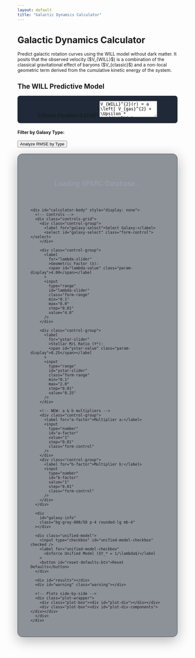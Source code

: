 ```yaml
---
layout: default
title: "Galactic Dynamics Calculator"
---
```


<div class="markdown-content py-8">
  <h1 class="text-4xl font-extrabold tracking-tight">
    Galactic Dynamics Calculator
  </h1>

  <p class="mt-4 text-lg text-gray-400">
    Predict galactic rotation curves using the WILL model without dark
    matter. It posits that the observed velocity ($V_{WILL}$) is a
    combination of the classical gravitational effect of baryons
    ($V_{classic}$) and a non-local geometric term derived from the
    cumulative kinetic energy of the system.
  </p>

  <!-- ============= 1. EDITABLE EQUATION ============= -->
  <h2 class="text-3xl font-bold mt-10">The WILL Predictive Model</h2>
  <div class="formula-box">
    <label
      for="equation-input"
      class="block mb-2 text-gray-300"
      >Editable Equation (LaTeX):</label
    >
    <textarea
      id="equation-input"
      rows="3"
      class="w-full p-2 bg-gray-700 text-white rounded border border-gray-600"
    >
V_{WILL}^{2}(r) = a \left[ V_{gas}^{2} + \Upsilon_* (V_{disk}^{2} + V_{bulge}^{2}) \right] + \frac{b \lambda}{r} \int_{0}^{r} \left[ V_{gas}^{2} + \Upsilon_* (V_{disk}^{2} + V_{bulge}^{2}) \right] dr
    </textarea>
    <div id="equation-preview" class="mt-4"></div>
  </div>

  <!-- ============= 2. GALAXY-TYPE FILTER UI ============= -->
  <div id="type-filter" class="bg-gray-800/50 p-4 rounded-lg mb-4">
    <h4 class="text-lg font-bold text-gray-200 mb-2">
      Filter by Galaxy Type:
    </h4>
    <div id="type-checkboxes" class="flex flex-wrap gap-4 text-gray-300"></div>
    <button
      id="analyze-types-btn"
      class="mt-4 px-4 py-2 bg-blue-600 text-white rounded"
    >
      Analyze RMSE by Type
    </button>
  </div>

  <div
    id="type-plot"
    class="bg-gray-800/50 p-4 rounded-lg mb-4"
    style="display: none"
  >
    <div id="rmse-histogram"></div>
  </div>

  <!-- ============= 3. MAIN CALCULATOR ============= -->
  <div class="calculator-container bg-gray-800/50 p-6 rounded-lg">
    <div id="loader">Loading SPARC Database...</div>

    <div id="calculator-body" style="display: none">
      <!-- Controls -->
      <div class="controls-grid">
        <div class="control-group">
          <label for="galaxy-select">Select Galaxy:</label>
          <select id="galaxy-select" class="form-control"></select>
        </div>

        <div class="control-group">
          <label
            for="lambda-slider"
            >Geometric Factor (λ):
            <span id="lambda-value" class="param-display">4.00</span></label
          >
          <input
            type="range"
            id="lambda-slider"
            class="form-range"
            min="0.1"
            max="8.0"
            step="0.01"
            value="4.0"
          />
        </div>

        <div class="control-group">
          <label
            for="ystar-slider"
            >Stellar M/L Ratio (Y*):
            <span id="ystar-value" class="param-display">0.25</span></label
          >
          <input
            type="range"
            id="ystar-slider"
            class="form-range"
            min="0.1"
            max="2.0"
            step="0.01"
            value="0.25"
          />
        </div>

        <!-- NEW: a & b multipliers -->
        <div class="control-group">
          <label for="a-factor">Multiplier a:</label>
          <input
            type="number"
            id="a-factor"
            value="1"
            step="0.01"
            class="form-control"
          />
        </div>
        <div class="control-group">
          <label for="b-factor">Multiplier b:</label>
          <input
            type="number"
            id="b-factor"
            value="1"
            step="0.01"
            class="form-control"
          />
        </div>
      </div>

      <div
        id="galaxy-info"
        class="bg-gray-800/50 p-4 rounded-lg mb-4"
      ></div>

      <div class="unified-model">
        <input type="checkbox" id="unified-model-checkbox" checked />
        <label for="unified-model-checkbox"
          >Enforce Unified Model ($Y_* = 1/\lambda$)</label
        >
        <button id="reset-defaults-btn">Reset Defaults</button>
      </div>

      <div id="results"></div>
      <div id="warning" class="warning"></div>

      <!-- Plots side-by-side -->
      <div class="plot-wrapper">
        <div class="plot-box"><div id="plot-div"></div></div>
        <div class="plot-box"><div id="plot-div-components"></div></div>
      </div>
    </div>
  </div>
</div>

<!-- ============= 4. EXTERNAL LIBS ============= -->
<script src="https://cdn.tailwindcss.com"></script>
<script
  type="text/javascript"
  id="MathJax-script"
  async
  src="https://cdn.jsdelivr.net/npm/mathjax@3/es5/tex-mml-chtml.js"
></script>
<script src="https://cdn.plot.ly/plotly-2.32.0.min.js"></script>

<!-- ============= 5. STYLES ============= -->
<style>
  .formula-box {
    background-color: #1f2937;
    padding: 1em;
    border-radius: 8px;
    overflow-x: auto;
    margin: 1rem 0;
    text-align: center;
    font-size: 1.1em;
  }

  .calculator-container {
    background-color: rgba(31, 41, 55, 0.5);
    border-radius: 15px;
    padding: 30px 40px;
    margin: 20px auto;
    box-shadow: 0 10px 40px rgba(0, 0, 0, 0.3);
    border: 1px solid #374151;
    max-width: 1000px;
  }

  .controls-grid {
    display: grid;
    grid-template-columns: repeat(auto-fit, minmax(280px, 1fr));
    gap: 25px;
    margin-bottom: 20px;
  }

  .control-group {
    display: flex;
    flex-direction: column;
  }

  .control-group label {
    margin-bottom: 10px;
    font-weight: 600;
    color: #d1d5db;
  }

  .form-control,
  .form-range {
    width: 100%;
    padding: 10px;
    border-radius: 5px;
    border: 1px solid #4b5563;
    background-color: #374151;
    color: #d1d5db;
    box-sizing: border-box;
  }

  .param-display {
    font-weight: bold;
    color: #67e8f9;
  }

  .unified-model {
    display: flex;
    align-items: center;
    justify-content: center;
    gap: 10px;
    padding: 12px;
    background-color: #1e3a8a;
    border: 1px solid #3b82f6;
    border-radius: 5px;
    margin-bottom: 20px;
  }

  #results {
    text-align: center;
    font-size: 1.25em;
    font-weight: bold;
    margin: 20px 0 25px;
    color: #d1d5db;
    padding: 15px;
    background-color: #374151;
    border-radius: 8px;
  }

  #warning {
    text-align: center;
    color: #f87171;
    font-weight: bold;
    margin-top: 10px;
  }

  /* New plot layout */
  .plot-wrapper {
    display: flex;
    flex-wrap: wrap;
    gap: 20px;
    margin-top: 25px;
    padding-top: 25px;
    border-top: 1px solid #4b5563;
    justify-content: center;
  }

  .plot-box {
    flex: 1 1 45%;
    min-width: 350px;
    max-width: 600px;
    height: 500px;
    border-radius: 8px;
    background-color: #1f2937;
    position: relative;
  }

  #loader {
    text-align: center;
    font-size: 1.5em;
    padding: 50px;
    color: #9ca3af;
  }
</style>

<!-- ============= 6. SCRIPT ============= -->
<script>
  /* ---------- CONFIG ---------- */
  const URL_TABLE1 =
    "https://raw.githubusercontent.com/AntonRize/WILL/main/SPARC%20DATA/table1.dat";
  const URL_TABLE2 =
    "https://raw.githubusercontent.com/AntonRize/WILL/main/SPARC%20DATA/table2.dat";

  /* ---------- GLOBALS ---------- */
  let galaxyData = {};
  let galaxyMeta = {};

  const defaultValues = { lambda: 4.0, yStar: 0.25 };
  const hubbleTypes = [
    "S0",
    "Sa",
    "Sab",
    "Sb",
    "Sbc",
    "Sc",
    "Scd",
    "Sd",
    "Sdm",
    "Sm",
    "Im",
    "BCD",
  ];
  const distMethods = {
    1: "Hubble Flow",
    2: "Tip of the Red Giant Branch",
    3: "Cepheids",
    4: "Ursa Major Cluster",
    5: "Supernova",
  };

  /* ---------- DOM ---------- */
  const loader = document.getElementById("loader");
  const calculatorBody = document.getElementById("calculator-body");
  const galaxySelect = document.getElementById("galaxy-select");
  const lambdaSlider = document.getElementById("lambda-slider");
  const ystarSlider = document.getElementById("ystar-slider");
  const lambdaValueSpan = document.getElementById("lambda-value");
  const ystarValueSpan = document.getElementById("ystar-value");
  const unifiedCheckbox = document.getElementById("unified-model-checkbox");
  const resultsDiv = document.getElementById("results");
  const warningDiv = document.getElementById("warning");
  const plotDiv = document.getElementById("plot-div");
  const plotDivComponents = document.getElementById("plot-div-components");
  const galaxyInfoDiv = document.getElementById("galaxy-info");
  const resetBtn = document.getElementById("reset-defaults-btn");

  /* ---------- LOAD DATA ---------- */
  async function loadData() {
    try {
      const [t1Res, t2Res] = await Promise.all([
        fetch(URL_TABLE1),
        fetch(URL_TABLE2),
      ]);
      if (!t1Res.ok || !t2Res.ok)
        throw new Error("Failed to fetch SPARC tables.");

      const t1Text = await t1Res.text();
      const t2Text = await t2Res.text();

      /* Parse table1.dat (metadata) */
      t1Text
        .trim()
        .split("\n")
        .forEach((line) => {
          if (line.startsWith("#")) return;
          const name = line.substring(0, 11).trim();
          const rest = line.substring(11).trim().split(/\s+/);
          if (rest.length < 18) return;
          galaxyMeta[name] = {
            Name: name,
            Type: +rest[0],
            Dist: +rest[1],
            Dist_err: +rest[2],
            f_Dist: +rest[3],
            Inc: +rest[4],
            Inc_err: +rest[5],
            L36: +rest[6],
            L36_err: +rest[7],
            Reff: +rest[8],
            SBeff: +rest[9],
            Rdisk: +rest[10],
            SBdisk: +rest[11],
            MHI: +rest[12],
            RHI: +rest[13],
            Vflat: +rest[14],
            Vflat_err: +rest[15],
            Qual: +rest[16],
            Ref: rest[17],
          };
        });

      /* Parse table2.dat (rotation-curve data) */
      t2Text
        .trim()
        .split("\n")
        .forEach((line) => {
          if (line.startsWith("#")) return;
          const p = line.trim().split(/\s+/);
          if (p.length < 8) return;
          const row = {
            Name: p[0],
            Dist: +p[1],
            Rad: +p[2],
            Vobs: +p[3],
            Vobs_err: +p[4],
            Vgas: +p[5],
            Vdisk: +p[6],
            Vbul: +p[7],
          };
          (galaxyData[row.Name] ||= []).push(row);
        });

      /* Populate selector */
      Object.keys(galaxyData)
        .sort()
        .forEach((name) => {
          if (galaxyData[name].length < 3) return;
          const opt = document.createElement("option");
          opt.value = name;
          opt.textContent = name;
          galaxySelect.appendChild(opt);
        });

      loader.style.display = "none";
      calculatorBody.style.display = "block";
      galaxySelect.selectedIndex = 0;
      updateGalaxyInfo();
      updateAll();
    } catch (err) {
      loader.textContent = "Error loading data.";
      console.error(err);
    }
  }

  /* ---------- PHYSICS ---------- */
  function calculateWillVelocity(galaxyName, lambda, yStar) {
    const a = parseFloat(document.getElementById("a-factor").value) || 1;
    const b = parseFloat(document.getElementById("b-factor").value) || 1;

    const data = galaxyData[galaxyName].sort((x, y) => x.Rad - y.Rad);
    const rad = data.map((d) => d.Rad);

    const v_gas = data.map((d) => d.Vgas);
    const v_disk_scaled = data.map((d) =>
      Math.sqrt(yStar) * Math.abs(d.Vdisk)
    );
    const v_bulge_scaled = data.map((d) =>
      Math.sqrt(yStar) * Math.abs(d.Vbul)
    );

    const v_bary_sq = data.map(
      (d) => d.Vgas ** 2 + yStar * (d.Vdisk ** 2 + d.Vbul ** 2)
    );

    /* Trapezoidal integral of v_bary_sq */
    const integral = [0];
    for (let i = 1; i < rad.length; i++) {
      const dx = rad[i] - rad[i - 1];
      const dyAvg = (v_bary_sq[i] + v_bary_sq[i - 1]) / 2;
      integral.push(integral[i - 1] + dyAvg * dx);
    }

    const geom_term = integral.map((val, i) =>
      rad[i] > 0 ? (b * lambda * val) / rad[i] : 0
    );

    const v_will_sq = v_bary_sq.map((val, i) => a * val + geom_term[i]);
    const v_will = v_will_sq.map((v) => Math.sqrt(Math.max(0, v)));
    const v_bary = v_bary_sq.map((v) => Math.sqrt(Math.max(0, v)));

    return {
      rad,
      v_bary,
      v_will,
      components: { v_gas, v_disk_scaled, v_bulge_scaled },
    };
  }

  function calculateRMSE(obs, pred) {
    return Math.sqrt(
      obs.reduce((s, v, i) => s + (v - pred[i]) ** 2, 0) / obs.length
    );
  }

  /* ---------- UPDATE UI & PLOTS ---------- */
  function updateAll() {
    const name = galaxySelect.value;
    if (!name) return;

    let lambda = +lambdaSlider.value;
    let yStar = +ystarSlider.value;
    if (unifiedCheckbox.checked && lambda > 0) {
      yStar = 1 / lambda;
      ystarSlider.value = yStar;
    }

    lambdaValueSpan.textContent = lambda.toFixed(2);
    ystarValueSpan.textContent = yStar.toFixed(2);

    const obsData = galaxyData[name];
    const obs_rad = obsData.map((d) => d.Rad);
    const obs_v = obsData.map((d) => d.Vobs);

    const { rad, v_bary, v_will, components } = calculateWillVelocity(
      name,
      lambda,
      yStar
    );
    const rmse = calculateRMSE(obs_v, v_will);
    resultsDiv.textContent = `Model RMSE: ${rmse.toFixed(2)} km/s`;

    const plotLayout = {
      xaxis: {
        title: ".",
        color: "#d1d5db",
        gridcolor: "#4b5563",
      },
      yaxis: {
        title: "Velocity (km/s)",
        color: "#d1d5db",
        gridcolor: "#4b5563",
        range: [0, Math.max(...obs_v, ...v_will) * 1.1],
      },
      legend: {
        orientation: "h",
        bgcolor: "rgba(31,41,55,0.9)",
        font: { color: "#d1d5db" },
      },
      margin: { l: 60, r: 30, b: 50, t: 60 },
      paper_bgcolor: "transparent",
      plot_bgcolor: "#1f2937",
      font: { color: "#d1d5db" },
    };

    Plotly.react(
      plotDiv,
      [
        {
          x: obs_rad,
          y: obs_v,
          mode: "markers",
          name: "Observed",
          marker: { color: "#d1d5db", size: 8 },
        },
        {
          x: rad,
          y: v_bary,
          mode: "lines",
          name: "Classical Baryonic",
          line: { color: "#9ca3af", dash: "dash" },
        },
        {
          x: rad,
          y: v_will,
          mode: "lines",
          name: "Predicted (WILL)",
          line: { color: "#67e8f9", width: 4 },
        },
      ],
      { ...plotLayout, title: `Rotation Curve for ${name}` }
    );

    Plotly.react(
      plotDivComponents,
      [
        {
          x: obs_rad,
          y: obs_v,
          mode: "markers",
          name: "Observed",
          marker: { color: "#9ca3af", size: 6, symbol: "circle-open" },
        },
        {
          x: rad,
          y: components.v_gas,
          mode: "lines",
          name: "Gas",
          line: { color: "#10b981" },
        },
        {
          x: rad,
          y: components.v_disk_scaled,
          mode: "lines",
          name: "Disk × Y*",
          line: { color: "#3b82f6" },
        },
        {
          x: rad,
          y: components.v_bulge_scaled,
          mode: "lines",
          name: "Bulge × Y*",
          line: { color: "#f59e0b" },
        },
      ],
      { ...plotLayout, title: `Baryonic Components for ${name}` }
    );
  }

  function updateGalaxyInfo() {
    const meta = galaxyMeta[galaxySelect.value];
    if (!meta) return (galaxyInfoDiv.textContent = "");
    galaxyInfoDiv.innerHTML = `
      <p><strong>Hubble Type:</strong> ${meta.Type} (${
      hubbleTypes[meta.Type] || "?"
    })</p>
      <p><strong>Distance:</strong> ${meta.Dist.toFixed(
        2
      )} ± ${meta.Dist_err.toFixed(2)} Mpc (${
      distMethods[meta.f_Dist] || "?"
    })</p>
      <p><strong>Inclination:</strong> ${meta.Inc.toFixed(
        1
      )}° ± ${meta.Inc_err.toFixed(1)}°</p>
      <p><strong>Total Luminosity:</strong> ${meta.L36.toFixed(3)} ± ${meta.L36_err.toFixed(
      3
    )} G&nbsp;L☉</p>
      <p><strong>V_flat:</strong> ${meta.Vflat.toFixed(
        1
      )} ± ${meta.Vflat_err.toFixed(1)} km/s</p>
      <p><strong>RC Quality:</strong> ${meta.Qual}</p>
    `;
  }

  /* ---------- GALAXY-TYPE HISTOGRAM ---------- */
  function initGalaxyTypeCheckboxes() {
    const container = document.getElementById("type-checkboxes");
    hubbleTypes.forEach((type, idx) => {
      const label = document.createElement("label");
      label.innerHTML = `<input type="checkbox" value="${idx}" checked /> ${type}`;
      label.className = "flex items-center space-x-1";
      container.appendChild(label);
    });
  }

 /* -------------------------------------------------
 * 1.  Analyze RMSE for selected types (robust)
 * -------------------------------------------------*/
function analyzeSelectedTypes (evt) {
  console.log('[Analyze RMSE] button clicked');           // DEBUG
  
  // Gather checked boxes
  const selectedIDs = Array.from(
      document.querySelectorAll('#type-checkboxes input:checked')
    ).map(cb => +cb.value);

  if (!selectedIDs.length) {
    alert('Select at least one galaxy type first.');
    return;
  }

  const selectedNames = selectedIDs.map(id => hubbleTypes[id]);
  const rmseValues = [];

  // Current λ and Y* sliders
  const λ      = +lambdaSlider.value || 4;
  let   yStar  = +ystarSlider.value  || 0.25;
  if (unifiedCheckbox.checked && λ > 0) yStar = 1/λ;

  // Loop galaxies
  for (const name in galaxyData) {
    const meta = galaxyMeta[name];
    if (!meta || !selectedIDs.includes(meta.Type)) continue;

    const obs  = galaxyData[name].map(d => d.Vobs);
    const pred = calculateWillVelocity(name, λ, yStar).v_will;

    if (obs.length === pred.length) {
      rmseValues.push( calculateRMSE(obs, pred) );
    }
  }

  if (!rmseValues.length) {
    alert('No galaxies matched the selected types.');
    return;
  }
  plotRMSEHistogram(rmseValues, selectedNames);
}

/* -------------------------------------------------
 * 2.  Draw the histogram + headline annotation
 * -------------------------------------------------*/
function plotRMSEHistogram(rmseArr, typeNames = []) {
  // basic stats
  const N    = rmseArr.length;
  const mean = rmseArr.reduce((s,v) => s+v, 0) / N;

  const layout = {
    title : '.',
    xaxis : { title:'RMSE (km/s)', color:'#d1d5db', gridcolor:'#4b5563' },
    yaxis : { title:'Number of Galaxies', color:'#d1d5db', gridcolor:'#4b5563' },
    font  : { color:'#d1d5db' },
    paper_bgcolor:'transparent',
    plot_bgcolor :'#1f2937',
    margin:{ l:60,r:30,t:90,b:60 },
    annotations:[{
      text:
        `Types: <b>${typeNames.join(', ')}</b><br>`+
        `N&nbsp;=&nbsp;${N} &nbsp;&nbsp;Mean&nbsp;RMSE&nbsp;=&nbsp;${mean.toFixed(2)} km/s`,
      xref:'paper', yref:'paper', x:0.5, y:1.18,
      showarrow:false, align:'center',
      font:{ size:14, color:'#d1d5db' }
    }]
  };

  Plotly.newPlot(
    'rmse-histogram',
    [{ x: rmseArr, type:'histogram', nbinsx:20,
       marker:{ color:'#3b82f6' } }],
    layout
  );

  // Un-hide the container
  document.getElementById('type-plot').style.display = 'block';
}


  /* ---------- EVENT LISTENERS ---------- */
  galaxySelect.addEventListener("change", () => {
    updateGalaxyInfo();
    updateAll();
  });
  lambdaSlider.addEventListener("input", () => {
    if (unifiedCheckbox.checked) ystarSlider.value = 1 / +lambdaSlider.value;
    updateAll();
  });
  ystarSlider.addEventListener("input", () => {
    if (unifiedCheckbox.checked) lambdaSlider.value = 1 / +ystarSlider.value;
    updateAll();
  });
  unifiedCheckbox.addEventListener("change", updateAll);
  resetBtn.addEventListener("click", () => {
    lambdaSlider.value = defaultValues.lambda;
    ystarSlider.value = defaultValues.yStar;
    updateAll();
  });

  document
    .getElementById("equation-input")
    .addEventListener("input", () => {
      const latex = document.getElementById("equation-input").value;
      document.getElementById("equation-preview").innerHTML = `$$${latex}$$`;
      MathJax.typeset();
    });

  document.getElementById('analyze-types-btn')
        .addEventListener('click', analyzeSelectedTypes);


  /* ---------- INITIALIZATION ---------- */
  document.addEventListener("DOMContentLoaded", () => {
    loadData();
    initGalaxyTypeCheckboxes();
  });
</script>
